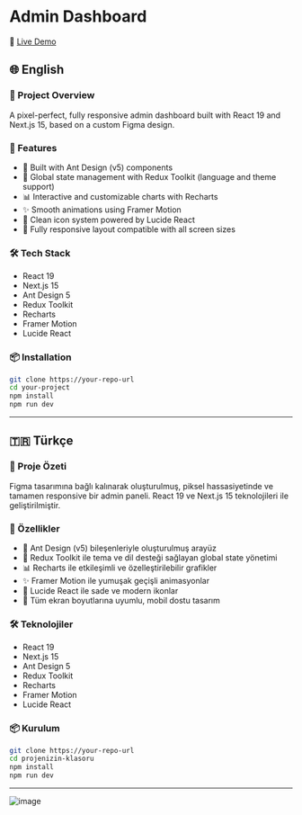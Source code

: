 # Admin Dashboard
🔗 [Live Demo](https://dashboard-ui-iota-three.vercel.app)
## 🌐 English

### 📌 Project Overview
A pixel-perfect, fully responsive admin dashboard built with React 19 and Next.js 15, based on a custom Figma design.

### 🚀 Features
- 🧱 Built with Ant Design (v5) components  
- 🧠 Global state management with Redux Toolkit (language and theme support)  
- 📊 Interactive and customizable charts with Recharts  
- ✨ Smooth animations using Framer Motion  
- 🎯 Clean icon system powered by Lucide React  
- 📱 Fully responsive layout compatible with all screen sizes  

### 🛠️ Tech Stack
- React 19  
- Next.js 15  
- Ant Design 5  
- Redux Toolkit  
- Recharts  
- Framer Motion  
- Lucide React  

### 📦 Installation
```bash
git clone https://your-repo-url
cd your-project
npm install
npm run dev
```

---

## 🇹🇷 Türkçe

### 📌 Proje Özeti
Figma tasarımına bağlı kalınarak oluşturulmuş, piksel hassasiyetinde ve tamamen responsive bir admin paneli. React 19 ve Next.js 15 teknolojileri ile geliştirilmiştir.

### 🚀 Özellikler
- 🧱 Ant Design (v5) bileşenleriyle oluşturulmuş arayüz  
- 🧠 Redux Toolkit ile tema ve dil desteği sağlayan global state yönetimi  
- 📊 Recharts ile etkileşimli ve özelleştirilebilir grafikler  
- ✨ Framer Motion ile yumuşak geçişli animasyonlar  
- 🎯 Lucide React ile sade ve modern ikonlar  
- 📱 Tüm ekran boyutlarına uyumlu, mobil dostu tasarım  

### 🛠️ Teknolojiler
- React 19  
- Next.js 15  
- Ant Design 5  
- Redux Toolkit  
- Recharts  
- Framer Motion  
- Lucide React  

### 📦 Kurulum
```bash
git clone https://your-repo-url
cd projenizin-klasoru
npm install
npm run dev
```

---
![image](https://github.com/user-attachments/assets/ee31e6c6-4b6e-498e-b437-3649ae190e01)

